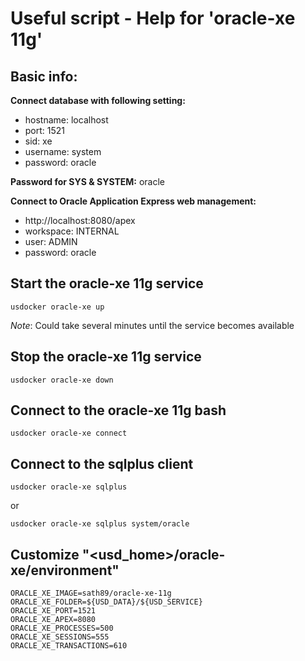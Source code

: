 # Useful script - Help for 'oracle-xe 11g'

## Basic info:

**Connect database with following setting:**

- hostname: localhost
- port: 1521
- sid: xe
- username: system
- password: oracle

**Password for SYS & SYSTEM:** oracle

**Connect to Oracle Application Express web management:**

- http://localhost:8080/apex
- workspace: INTERNAL
- user: ADMIN
- password: oracle


## Start the oracle-xe 11g service

```
usdocker oracle-xe up
```

*Note*: Could take several minutes until the service becomes available

## Stop the oracle-xe 11g service 

```
usdocker oracle-xe down
```

## Connect to the oracle-xe 11g bash

```
usdocker oracle-xe connect
```

## Connect to the sqlplus client

```
usdocker oracle-xe sqlplus
```

or

```
usdocker oracle-xe sqlplus system/oracle
```


## Customize "<usd_home>/oracle-xe/environment"

```
ORACLE_XE_IMAGE=sath89/oracle-xe-11g
ORACLE_XE_FOLDER=${USD_DATA}/${USD_SERVICE}
ORACLE_XE_PORT=1521
ORACLE_XE_APEX=8080
ORACLE_XE_PROCESSES=500
ORACLE_XE_SESSIONS=555
ORACLE_XE_TRANSACTIONS=610
```

